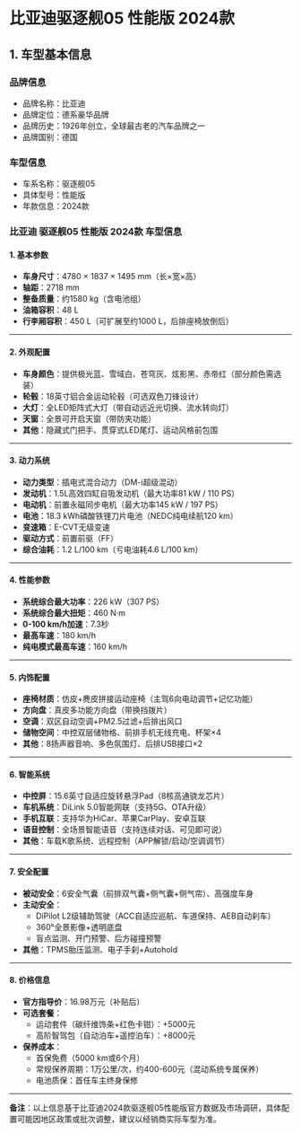 
# 比亚迪驱逐舰05 性能版 2024款
## 1. 车型基本信息
### 品牌信息
- 品牌名称：比亚迪
- 品牌定位：德系豪华品牌
- 品牌历史：1926年创立，全球最古老的汽车品牌之一
- 品牌国别：德国

### 车型信息
- 车系名称：驱逐舰05
- 具体型号：性能版
- 年款信息：2024款

### 比亚迪 驱逐舰05 性能版 2024款 车型信息  

#### **1. 基本参数**  
- **车身尺寸**：4780 × 1837 × 1495 mm（长×宽×高）  
- **轴距**：2718 mm  
- **整备质量**：约1580 kg（含电池组）  
- **油箱容积**：48 L  
- **行李厢容积**：450 L（可扩展至约1000 L，后排座椅放倒后）  

---

#### **2. 外观配置**  
- **车身颜色**：提供极光蓝、雪域白、苍穹灰、炫影黑、赤帝红（部分颜色需选装）  
- **轮毂**：18英寸铝合金运动轮毂（可选双色刀锋设计）  
- **大灯**：全LED矩阵式大灯（带自动远近光切换、流水转向灯）  
- **天窗**：全景可开启天窗（带防夹功能）  
- **其他**：隐藏式门把手、贯穿式LED尾灯、运动风格前包围  

---

#### **3. 动力系统**  
- **动力类型**：插电式混合动力（DM-i超级混动）  
- **发动机**：1.5L高效四缸自吸发动机（最大功率81 kW / 110 PS）  
- **电动机**：前置永磁同步电机（最大功率145 kW / 197 PS）  
- **电池**：18.3 kWh磷酸铁锂刀片电池（NEDC纯电续航120 km）  
- **变速箱**：E-CVT无级变速  
- **驱动方式**：前置前驱（FF）  
- **综合油耗**：1.2 L/100 km（亏电油耗4.6 L/100 km）  

---

#### **4. 性能参数**  
- **系统综合最大功率**：226 kW（307 PS）  
- **系统综合最大扭矩**：460 N·m  
- **0-100 km/h加速**：7.3秒  
- **最高车速**：180 km/h  
- **纯电模式最高车速**：160 km/h  

---

#### **5. 内饰配置**  
- **座椅材质**：仿皮+麂皮拼接运动座椅（主驾6向电动调节+记忆功能）  
- **方向盘**：真皮多功能方向盘（带换挡拨片）  
- **空调**：双区自动空调+PM2.5过滤+后排出风口  
- **储物空间**：中控双层储物格、前排手机无线充电、杯架×4  
- **其他**：8扬声器音响、多色氛围灯、后排USB接口×2  

---

#### **6. 智能系统**  
- **中控屏**：15.6英寸自适应旋转悬浮Pad（8核高通骁龙芯片）  
- **车机系统**：DiLink 5.0智能网联（支持5G、OTA升级）  
- **手机互联**：支持华为HiCar、苹果CarPlay、安卓互联  
- **语音控制**：全场景智能语音（支持连续对话、可见即可说）  
- **其他**：车载K歌系统、远程控制（APP解锁/启动/空调调节）  

---

#### **7. 安全配置**  
- **被动安全**：6安全气囊（前排双气囊+侧气囊+侧气帘）、高强度车身  
- **主动安全**：  
  - DiPilot L2级辅助驾驶（ACC自适应巡航、车道保持、AEB自动刹车）  
  - 360°全景影像+透明底盘  
  - 盲点监测、开门预警、后方碰撞预警  
- **其他**：TPMS胎压监测、电子手刹+Autohold  

---

#### **8. 价格信息**  
- **官方指导价**：16.98万元（补贴后）  
- **可选套餐**：  
  - 运动套件（碳纤维饰条+红色卡钳）：+5000元  
  - 高阶智驾包（自动泊车+遥控泊车）：+8000元  
- **保养成本**：  
  - 首保免费（5000 km或6个月）  
  - 常规保养周期：1万公里/次，约400-600元（混动系统专属保养）  
  - 电池质保：首任车主终身保修  

---

**备注**：以上信息基于比亚迪2024款驱逐舰05性能版官方数据及市场调研，具体配置可能因地区政策或批次调整，建议以经销商实际车型为准。
